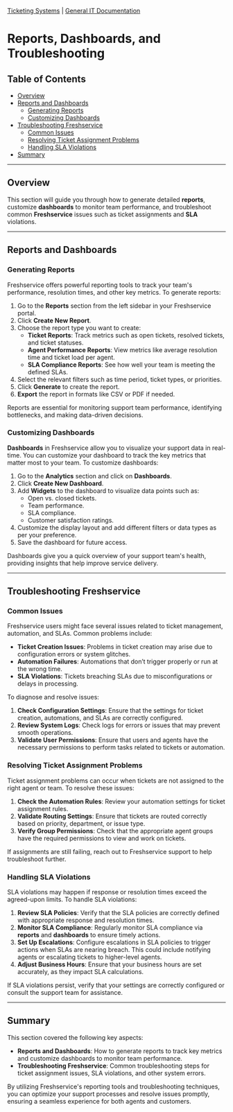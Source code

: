 [Ticketing Systems](../README.md) | [General IT Documentation](/README.md) 
# Reports, Dashboards, and Troubleshooting

## Table of Contents
- [Overview](#overview)
- [Reports and Dashboards](#reports-and-dashboards)
  - [Generating Reports](#generating-reports)
  - [Customizing Dashboards](#customizing-dashboards)
- [Troubleshooting Freshservice](#troubleshooting-freshservice)
  - [Common Issues](#common-issues)
  - [Resolving Ticket Assignment Problems](#resolving-ticket-assignment-problems)
  - [Handling SLA Violations](#handling-sla-violations)
- [Summary](#summary)

---

## Overview

This section will guide you through how to generate detailed **reports**, customize **dashboards** to monitor team performance, and troubleshoot common **Freshservice** issues such as ticket assignments and **SLA** violations.

---

## Reports and Dashboards

### Generating Reports

Freshservice offers powerful reporting tools to track your team's performance, resolution times, and other key metrics. To generate reports:

1. Go to the **Reports** section from the left sidebar in your Freshservice portal.
2. Click **Create New Report**.
3. Choose the report type you want to create:
   - **Ticket Reports**: Track metrics such as open tickets, resolved tickets, and ticket statuses.
   - **Agent Performance Reports**: View metrics like average resolution time and ticket load per agent.
   - **SLA Compliance Reports**: See how well your team is meeting the defined SLAs.
4. Select the relevant filters such as time period, ticket types, or priorities.
5. Click **Generate** to create the report.
6. **Export** the report in formats like CSV or PDF if needed.

Reports are essential for monitoring support team performance, identifying bottlenecks, and making data-driven decisions.

### Customizing Dashboards

**Dashboards** in Freshservice allow you to visualize your support data in real-time. You can customize your dashboard to track the key metrics that matter most to your team. To customize dashboards:

1. Go to the **Analytics** section and click on **Dashboards**.
2. Click **Create New Dashboard**.
3. Add **Widgets** to the dashboard to visualize data points such as:
   - Open vs. closed tickets.
   - Team performance.
   - SLA compliance.
   - Customer satisfaction ratings.
4. Customize the display layout and add different filters or data types as per your preference.
5. Save the dashboard for future access.

Dashboards give you a quick overview of your support team's health, providing insights that help improve service delivery.

---

## Troubleshooting Freshservice

### Common Issues

Freshservice users might face several issues related to ticket management, automation, and SLAs. Common problems include:

- **Ticket Creation Issues**: Problems in ticket creation may arise due to configuration errors or system glitches.
- **Automation Failures**: Automations that don’t trigger properly or run at the wrong time.
- **SLA Violations**: Tickets breaching SLAs due to misconfigurations or delays in processing.

To diagnose and resolve issues:

1. **Check Configuration Settings**: Ensure that the settings for ticket creation, automations, and SLAs are correctly configured.
2. **Review System Logs**: Check logs for errors or issues that may prevent smooth operations.
3. **Validate User Permissions**: Ensure that users and agents have the necessary permissions to perform tasks related to tickets or automation.

### Resolving Ticket Assignment Problems

Ticket assignment problems can occur when tickets are not assigned to the right agent or team. To resolve these issues:

1. **Check the Automation Rules**: Review your automation settings for ticket assignment rules.
2. **Validate Routing Settings**: Ensure that tickets are routed correctly based on priority, department, or issue type.
3. **Verify Group Permissions**: Check that the appropriate agent groups have the required permissions to view and work on tickets.

If assignments are still failing, reach out to Freshservice support to help troubleshoot further.

### Handling SLA Violations

SLA violations may happen if response or resolution times exceed the agreed-upon limits. To handle SLA violations:

1. **Review SLA Policies**: Verify that the SLA policies are correctly defined with appropriate response and resolution times.
2. **Monitor SLA Compliance**: Regularly monitor SLA compliance via **reports** and **dashboards** to ensure timely actions.
3. **Set Up Escalations**: Configure escalations in SLA policies to trigger actions when SLAs are nearing breach. This could include notifying agents or escalating tickets to higher-level agents.
4. **Adjust Business Hours**: Ensure that your business hours are set accurately, as they impact SLA calculations.

If SLA violations persist, verify that your settings are correctly configured or consult the support team for assistance.

---

## Summary

This section covered the following key aspects:
- **Reports and Dashboards**: How to generate reports to track key metrics and customize dashboards to monitor team performance.
- **Troubleshooting Freshservice**: Common troubleshooting steps for ticket assignment issues, SLA violations, and other system errors.
 
By utilizing Freshservice's reporting tools and troubleshooting techniques, you can optimize your support processes and resolve issues promptly, ensuring a seamless experience for both agents and customers.
